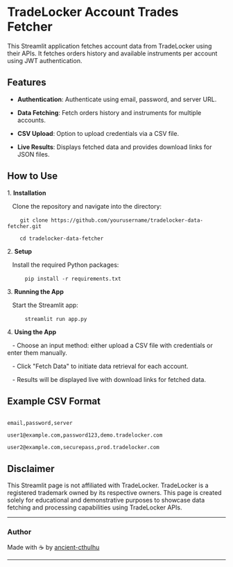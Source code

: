 # TradeLocker Account Trades Fetcher

This Streamlit application fetches account data from TradeLocker using their APIs. It fetches orders history and available instruments per account using JWT authentication.

## Features

- **Authentication**: Authenticate using email, password, and server URL.

- **Data Fetching**: Fetch orders history and instruments for multiple accounts.
 
- **CSV Upload**: Option to upload credentials via a CSV file.

- **Live Results**: Displays fetched data and provides download links for JSON files.

## How to Use

1\. **Installation**

   Clone the repository and navigate into the directory:

   ``
   git clone https://github.com/yourusername/tradelocker-data-fetcher.git
   ``
   
   ``
   cd tradelocker-data-fetcher
   ``

2\. **Setup**

   Install the required Python packages:

   ```
   pip install -r requirements.txt
   ```

3\. **Running the App**

   Start the Streamlit app:

   ```
   streamlit run app.py
   ```

4\. **Using the App**

   - Choose an input method: either upload a CSV file with credentials or enter them manually.

   - Click "Fetch Data" to initiate data retrieval for each account.

   - Results will be displayed live with download links for fetched data.

## Example CSV Format

```

email,password,server

user1@example.com,password123,demo.tradelocker.com

user2@example.com,securepass,prod.tradelocker.com

```

## Disclaimer

This Streamlit page is not affiliated with TradeLocker. TradeLocker is a registered trademark owned by its respective owners. This page is created solely for educational and demonstrative purposes to showcase data fetching and processing capabilities using TradeLocker APIs.

---

### Author

Made with ☕ by [ancient-cthulhu](https://github.com/ancient-cthulhu)

---
